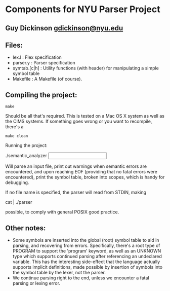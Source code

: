 # Components for NYU Parser Project
## Guy Dickinson <gdickinson@nyu.edu>

## Files:
* lex.l : Flex specification
* parser.y : Parser specification
* symtab.[c|h] : Utility functions (with header) for manipulating a simple symbol table
* Makefile : A Makefile (of course).

## Compiling the project:

    make

  Should be all that's required. This is tested on a Mac OS X system as well as the
CIMS systems. If something goes wrong or you want to recompile, there's a

    make clean

Running the project:

  ./semantic_analyzer <input file>

Will parse an input file, print out warnings when semantic errors are encountered, and upon
reaching EOF (providing that no fatal errors were encountered), print the symbol table, broken into
scopes, which is handy for debugging.

If no file name is specified, the parser will read from STDIN, making

  cat <somefile> | ./parser

possible, to comply with general POSIX good practice.

## Other notes:
* Some symbols are inserted into the global (root) symbol table to aid in parsing, and recovering
from errors. Specifically, there's a root type of PROGRAM to support the 'program' keyword, as well
as an UNKNOWN type which supports continued parsing after referencing an undeclared variable. This
has the interesting side-effect that the language actually supports implicit definitions, made
possible by insertion of symbols into the symbol table by the lexer, not the parser.
* We continue parsing right to the end, unless we encounter a fatal parsing or lexing error.
